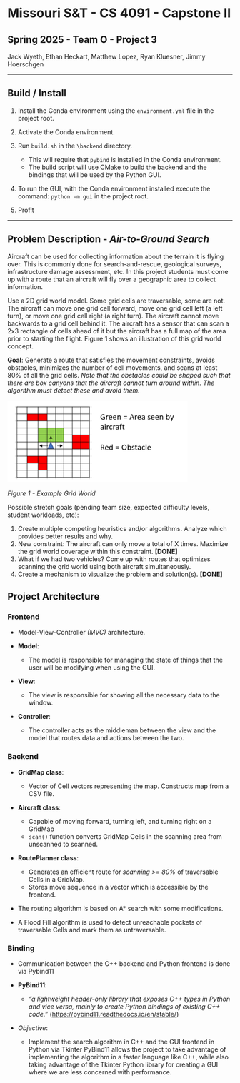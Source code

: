 # Missouri S&T - CS 4091 - Capstone II

## Spring 2025 - Team O - Project 3

Jack Wyeth, Ethan Heckart, Matthew Lopez, Ryan Kluesner, Jimmy Hoerschgen

---

## Build / Install

1. Install the Conda environment using the `environment.yml` file in the project root.

2. Activate the Conda environment.

3. Run `build.sh` in the `\backend` directory.
    - This will require that `pybind` is installed in the Conda environment.
    - The build script will use CMake to build the backend and the bindings that will be used by the Python GUI.

4. To run the GUI, with the Conda environment installed execute the command: `python -m gui`  in the project root.

5. Profit

---

## Problem Description - _Air-to-Ground Search_

Aircraft can be used for collecting information about the terrain it is flying over. This is commonly done for search-and-rescue, geological surveys, infrastructure damage assessment, etc. In this project students must come up with a route that an aircraft will fly over a geographic area to collect information.

Use a 2D grid world model. Some grid cells are traversable, some are not. The aircraft can move one grid cell forward, move one grid cell left (a left turn), or move one grid cell right (a right turn). The aircraft cannot move backwards to a grid cell behind it. The aircraft has a sensor that can scan a 2x3 rectangle of cells ahead of it but the aircraft has a full map of the area prior to starting the flight. Figure 1 shows an illustration of this grid world concept.

__Goal__: Generate a route that satisfies the movement constraints, avoids obstacles, minimizes the number of cell movements, and scans at least 80% of all the grid cells. _Note that the obstacles could be shaped such that there are box canyons that the aircraft cannot turn around within. The algorithm must detect these
and avoid them._

![Figure 1 - Example Grid World](./docs/Figure1.png)

_Figure 1 - Example Grid World_

Possible stretch goals (pending team size, expected difficulty levels, student workloads, etc):
1. Create multiple competing heuristics and/or algorithms. Analyze which provides better results and why.
2. New constraint: The aircraft can only move a total of X times. Maximize the grid world coverage within this constraint. __[DONE]__
3. What if we had two vehicles? Come up with routes that optimizes scanning the grid world using both
aircraft simultaneously.
4. Create a mechanism to visualize the problem and solution(s). __[DONE]__

## Project Architecture

### Frontend

- Model-View-Controller _(MVC)_ architecture.

- __Model__:
  - The model is responsible for managing the state of things that the user will be modifying when using the GUI.
- __View__:
  - The view is responsible for showing all the necessary data to the window.
- __Controller__:
  - The controller acts as the middleman between the view and the model that routes data and actions between the two.


### Backend

- __GridMap class__:
  - Vector of Cell vectors representing the map.
  Constructs map from a CSV file.
- __Aircraft class__:
  - Capable of moving forward, turning left, and turning right on a GridMap
  - `scan()` function converts GridMap Cells in the scanning area from unscanned to scanned.
- __RoutePlanner class__:
  - Generates an efficient route for _scanning >= 80%_ of traversable Cells in a GridMap.
  - Stores move sequence in a vector which is accessible by the frontend.

- The routing algorithm is based on A* search with some modifications.
- A Flood Fill algorithm is used to detect unreachable pockets of traversable Cells and mark them as untraversable.

### Binding

- Communication between the C++ backend and Python frontend is done via Pybind11 

- __PyBind11__:
  - _“a lightweight header-only library that exposes C++ types in Python and vice versa, mainly to create Python bindings of existing C++ code.”_ (https://pybind11.readthedocs.io/en/stable/)

- _Objective_:
  - Implement the search algorithm in C++ and the GUI frontend in Python via Tkinter
PyBind11 allows the project to take advantage of implementing the algorithm in a faster language like C++, while also taking advantage of the Tkinter Python library for creating a GUI where we are less concerned with performance.
